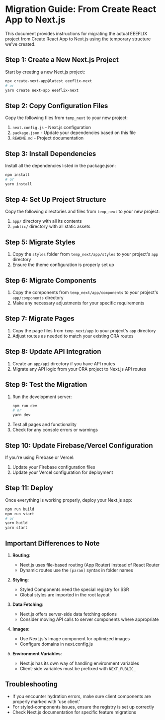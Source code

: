 # Migration Guide: From Create React App to Next.js

This document provides instructions for migrating the actual EEEFLIX project from Create React App to Next.js using the temporary structure we've created.

## Step 1: Create a New Next.js Project

Start by creating a new Next.js project:

```bash
npx create-next-app@latest eeeflix-next
# or
yarn create next-app eeeflix-next
```

## Step 2: Copy Configuration Files

Copy the following files from `temp_next` to your new project:

1. `next.config.js` - Next.js configuration
2. `package.json` - Update your dependencies based on this file
3. `README.md` - Project documentation

## Step 3: Install Dependencies

Install all the dependencies listed in the package.json:

```bash
npm install
# or
yarn install
```

## Step 4: Set Up Project Structure

Copy the following directories and files from `temp_next` to your new project:

1. `app/` directory with all its contents
2. `public/` directory with all static assets

## Step 5: Migrate Styles

1. Copy the `styles` folder from `temp_next/app/styles` to your project's `app` directory
2. Ensure the theme configuration is properly set up

## Step 6: Migrate Components

1. Copy the components from `temp_next/app/components` to your project's `app/components` directory
2. Make any necessary adjustments for your specific requirements

## Step 7: Migrate Pages

1. Copy the page files from `temp_next/app` to your project's `app` directory
2. Adjust routes as needed to match your existing CRA routes

## Step 8: Update API Integration

1. Create an `app/api` directory if you have API routes
2. Migrate any API logic from your CRA project to Next.js API routes

## Step 9: Test the Migration

1. Run the development server:
   ```bash
   npm run dev
   # or
   yarn dev
   ```
2. Test all pages and functionality
3. Check for any console errors or warnings

## Step 10: Update Firebase/Vercel Configuration

If you're using Firebase or Vercel:

1. Update your Firebase configuration files
2. Update your Vercel configuration for deployment

## Step 11: Deploy

Once everything is working properly, deploy your Next.js app:

```bash
npm run build
npm run start
# or
yarn build
yarn start
```

## Important Differences to Note

1. **Routing**:
   - Next.js uses file-based routing (App Router) instead of React Router
   - Dynamic routes use the `[param]` syntax in folder names

2. **Styling**:
   - Styled Components need the special registry for SSR
   - Global styles are imported in the root layout

3. **Data Fetching**:
   - Next.js offers server-side data fetching options
   - Consider moving API calls to server components where appropriate

4. **Images**:
   - Use Next.js's Image component for optimized images
   - Configure domains in next.config.js

5. **Environment Variables**:
   - Next.js has its own way of handling environment variables
   - Client-side variables must be prefixed with `NEXT_PUBLIC_`

## Troubleshooting

- If you encounter hydration errors, make sure client components are properly marked with 'use client'
- For styled-components issues, ensure the registry is set up correctly
- Check Next.js documentation for specific feature migrations 